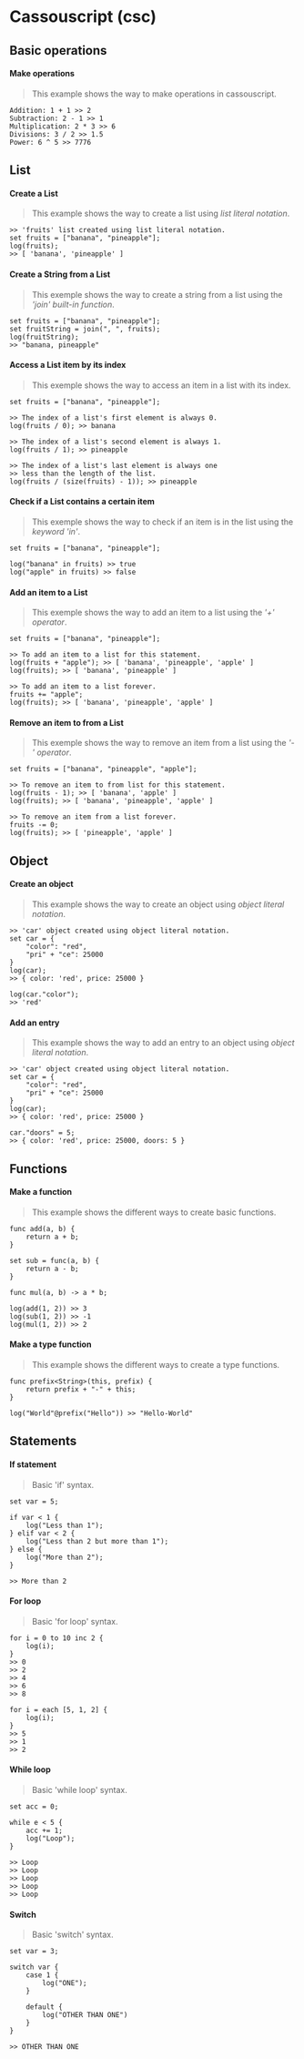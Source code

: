 # Cassouscript (csc)

## Basic operations

#### Make operations

> This example shows the way to make operations in cassouscript.

```
Addition: 1 + 1 >> 2
Subtraction: 2 - 1 >> 1
Multiplication: 2 * 3 >> 6
Divisions: 3 / 2 >> 1.5
Power: 6 ^ 5 >> 7776
```

## List

#### Create a List

> This example shows the way to create a list using _list literal notation_.

```
>> 'fruits' list created using list literal notation.
set fruits = ["banana", "pineapple"];
log(fruits);
>> [ 'banana', 'pineapple' ]
```

#### Create a String from a List

> This exemple shows the way to create a string from a list using the _'join' built-in function_.

```
set fruits = ["banana", "pineapple"];
set fruitString = join(", ", fruits);
log(fruitString);
>> "banana, pineapple"
```

#### Access a List item by its index

> This exemple shows the way to access an item in a list with its index.

```
set fruits = ["banana", "pineapple"];

>> The index of a list's first element is always 0.
log(fruits / 0); >> banana

>> The index of a list's second element is always 1.
log(fruits / 1); >> pineapple

>> The index of a list's last element is always one
>> less than the length of the list.
log(fruits / (size(fruits) - 1)); >> pineapple
```

#### Check if a List contains a certain item

> This exemple shows the way to check if an item is in the list using the _keyword 'in'_.

```
set fruits = ["banana", "pineapple"];

log("banana" in fruits) >> true
log("apple" in fruits) >> false
```

#### Add an item to a List

> This exemple shows the way to add an item to a list using the _'+' operator_.

```
set fruits = ["banana", "pineapple"];

>> To add an item to a list for this statement.
log(fruits + "apple"); >> [ 'banana', 'pineapple', 'apple' ]
log(fruits); >> [ 'banana', 'pineapple' ]

>> To add an item to a list forever.
fruits += "apple";
log(fruits); >> [ 'banana', 'pineapple', 'apple' ]
```

#### Remove an item to from a List

> This exemple shows the way to remove an item from a list using the _'-' operator_.

```
set fruits = ["banana", "pineapple", "apple"];

>> To remove an item to from list for this statement.
log(fruits - 1); >> [ 'banana', 'apple' ]
log(fruits); >> [ 'banana', 'pineapple', 'apple' ]

>> To remove an item from a list forever.
fruits -= 0;
log(fruits); >> [ 'pineapple', 'apple' ]
```

## Object

#### Create an object

> This example shows the way to create an object using _object literal notation_.

```
>> 'car' object created using object literal notation.
set car = {
    "color": "red",
    "pri" + "ce": 25000
}
log(car);
>> { color: 'red', price: 25000 }

log(car."color");
>> 'red'
```

#### Add an entry

> This example shows the way to add an entry to an object using _object literal notation_.

```
>> 'car' object created using object literal notation.
set car = {
    "color": "red",
    "pri" + "ce": 25000
}
log(car);
>> { color: 'red', price: 25000 }

car."doors" = 5;
>> { color: 'red', price: 25000, doors: 5 }
```

## Functions

#### Make a function

> This example shows the different ways to create basic functions.

```
func add(a, b) {
    return a + b;
}

set sub = func(a, b) {
    return a - b;
}

func mul(a, b) -> a * b;

log(add(1, 2)) >> 3
log(sub(1, 2)) >> -1
log(mul(1, 2)) >> 2
```

#### Make a type function

> This example shows the different ways to create a type functions.

```
func prefix<String>(this, prefix) {
    return prefix + "-" + this;
}

log("World"@prefix("Hello")) >> "Hello-World"
```

## Statements

#### If statement

> Basic 'if' syntax.

```
set var = 5;

if var < 1 {
    log("Less than 1");
} elif var < 2 {
    log("Less than 2 but more than 1");
} else {
    log("More than 2");
}

>> More than 2
```

#### For loop

> Basic 'for loop' syntax.

```
for i = 0 to 10 inc 2 {
    log(i);
}
>> 0
>> 2
>> 4
>> 6
>> 8

for i = each [5, 1, 2] {
    log(i);
}
>> 5
>> 1
>> 2
```

#### While loop

> Basic 'while loop' syntax.

```
set acc = 0;

while e < 5 {
    acc += 1;
    log("Loop");
}

>> Loop
>> Loop
>> Loop
>> Loop
>> Loop
```

#### Switch

> Basic 'switch' syntax.

```
set var = 3;

switch var {
    case 1 {
        log("ONE");
    }

    default {
        log("OTHER THAN ONE")
    }
}

>> OTHER THAN ONE
```
